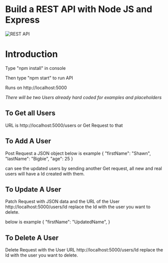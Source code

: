 # Build a REST API with Node JS and Express

![REST API](https://i.ibb.co/7GWCCbp/Screenshot-2020-07-12-at-08-30-32.png)

# Introduction
Type "npm install" in console

Then type "npm start" to run API

Runs on http://localhost:5000

*There will be two Users already hard coded for examples and placeholders*

## To Get all Users
URL is http://localhost:5000/users or Get Request to that

## To Add A User
Post Request a JSON object
below is example
{
    "firstName": "Shawn",
    "lastName": "Bigbie",
    "age": 25
}

can see the updated users by sending another Get request,
all new and real users will have a Id created with them.

## To Update A User
Patch Request with JSON data and the URL of the User 
http://localhost:5000/users/Id
replace the Id with the user you want to delete.

below is example
{
    "firstName": "UpdatedName",
}

## To Delete A User
Delete Request with the User URL
http://localhost:5000/users/Id
replace the Id with the user you want to delete.
